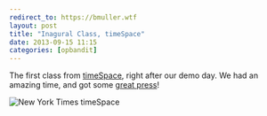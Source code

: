 ```yaml
---
redirect_to: https://bmuller.wtf
layout: post
title: "Inagural Class, timeSpace"
date: 2013-09-15 11:15
categories: [opbandit]
---
```

The first class from [timeSpace](nytimes.com/timespace), right after our demo day.  We had an amazing time, and got some [great press](http://www.entrepreneur.com/article/228330)!

<img src="/images/timespace.png" alt="New York Times timeSpace" class="postimg medium opbandit" />